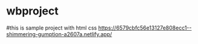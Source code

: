 # wbproject
#this is sample project with html css 
https://6579cbfc56e13127e808ecc1--shimmering-gumption-a2607a.netlify.app/
